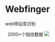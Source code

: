 # Webfinger
web特征库识别

    2000+个指纹数据
![](https://github.com/se55i0n/Webfinger/blob/master/lib/yx.png)
